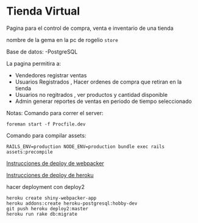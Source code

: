 # Tienda Virtual

Pagina para el control de compra, venta e inventario de una tienda

nombre de la gema en la pc de rogelio ```store```

Base de datos:
  -PostgreSQL

La pagina permitira a:
  - Vendedores registrar ventas
  - Usuarios Registrados , Hacer ordenes de compra que retiran en la tienda
  - Usuarios no regitrados , ver productos y cantidad disponible
  - Admin generar reportes de ventas en periodo de tiempo seleccionado


Notas:
Comando para correr el server:
```
foreman start -f Procfile.dev 
```

Comando para compilar assets:
```
RAILS_ENV=production NODE_ENV=production bundle exec rails assets:precompile
```

[Instrucciones de deploy de webpacker](https://github.com/rails/webpacker/blob/master/docs/deployment.md)

[Instrucciones de deploy de heroku](https://devcenter.heroku.com/articles/getting-started-with-rails5#deploy-your-application-to-heroku)

hacer deployment con deploy2 
```
heroku create shiny-webpacker-app
heroku addons:create heroku-postgresql:hobby-dev
git push heroku deploy2:master
heroku run rake db:migrate
```